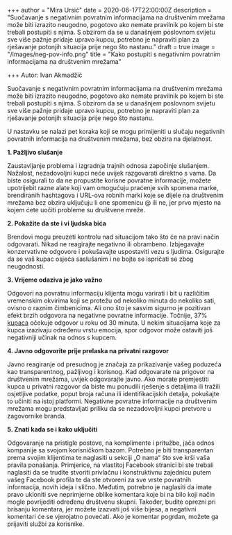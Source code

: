 +++
author = "Mira Ursić"
date = 2020-06-17T22:00:00Z
description = "Suočavanje s negativnim povratnim informacijama na društvenim mrežama može biti izrazito neugodno, pogotovo ako nemate pravilnik po kojem bi ste trebali postupiti s njima. S obzirom da se u današnjem poslovnom svijetu sve više pažnje pridaje upravo kupcu, potrebno je napraviti plan za rješavanje potonjih situacija prije nego što nastanu."
draft = true
image = "/images/neg-pov-info.png"
title = "Kako postupiti s negativnim povratnim informacijama na društvenim mrežama"

+++
Autor: Ivan Akmadžić

Suočavanje s negativnim povratnim informacijama na društvenim mrežama može biti izrazito neugodno, pogotovo ako nemate pravilnik po kojem bi ste trebali postupiti s njima. S obzirom da se u današnjem poslovnom svijetu sve više pažnje pridaje upravo kupcu, potrebno je napraviti plan za rješavanje potonjih situacija prije nego što nastanu.

U nastavku se nalazi pet koraka koji se mogu primijeniti u slučaju negativnih povratnih informacija na društvenim mrežama, bez obzira na djelatnost.

**1. Pažljivo slušanje**

Zaustavljanje problema i izgradnja trajnih odnosa započinje slušanjem. Nažalost, nezadovoljni kupci neće uvijek razgovarati direktno s vama. Da biste osigurali to da ne propustite korisne povratne informacije, možete upotrijebit razne alate koji vam omogućuju praćenje svih spomena marke, brendiranih hashtagova i URL-ova robnih marki koje se dijele na društvenim mrežama bez obzira uključuju li one spomenicu @ ili ne, jer prvo mjesto na kojem ćete uočiti probleme su društvene mreže.

**2. Pokažite da ste i vi ljudska bića**

Brendovi mogu preuzeti kontrolu nad situacijom tako što će na pravi način odgovarati. Nikad ne reagirajte negativno ili obrambeno. Izbjegavajte konzervativne odgovore i pokušavajte uspostaviti vezu s ljudima. Osigurajte da se vaš kupac osjeća saslušanim i ne bojte se ispričati se zbog neugodnosti.

**3. Vrijeme odaziva je jako važno**

Odgovori na povratnu informaciju klijenta mogu varirati i bit u različitim vremenskim okvirima koji se protežu od nekoliko minuta do nekoliko sati, ovisno o raznim čimbenicima. Ali ono što je sasvim sigurno je pozitivan efekt brzih odgovora na negativne povratne informacije. Točnije, 37% [kupaca](https://www.smartinsights.com/customer-relationship-management/customer-service-and-support/customers-expect-brand-responses-social-within-30-minutes/) očekuje odgovor u roku od 30 minuta. U nekim situacijama koje za kupca izazivaju određenu vrstu emocija, spor odgovor može ostaviti još negativniji učinak na odnos s kupcem.

**4. Javno odgovorite prije prelaska na privatni razgovor**

Javno reagiranje od presudnog je značaja za prikazivanje vašeg poduzeća kao transparentnog, pažljivog i korisnog. Kad odgovarate na prigovor na društvenim mrežama, uvijek odgovarajte javno. Ako morate premjestiti kupca u privatni razgovor da biste mu ponudili rješenje s detaljima ili tražili osjetljive podatke, poput broja računa ili identifikacijskih detalja, pokušajte to učiniti na istoj platformi. Negativne povratne informacije na društvenim mrežama mogu predstavljati priliku da se nezadovoljni kupci pretvore u zagovornike branda.

**5. Znati kada se i kako uključiti**

Odgovaranje na pristigle postove, na komplimente i pritužbe, jača odnos kompanije sa svojom korisničkom bazom. Potrebno je biti transparentan prema svojim klijentima te naglasiti u sekciji „O nama“ što sve krši vaša pravila ponašanja. Primjerice, na vlastitoj Facebook stranici bi ste trebali naglasiti da se trudite stvoriti privlačnu i konstruktivnu zajednicu putem vašeg Facebook profila te da ste otvoreni za sve vrste povratnih informacija, novih ideja i slično. Međutim, potrebno je naglasiti da imate pravo ukloniti sve neprimjerne oblike komentara koje bi na bilo koji način mogle povrijediti određenu društvenu skupni. Također, budite oprezni pri brisanju komentara, jer možete izazvati još više bijesa, a negativni komentari će se vjerojatno povećati. Ako je komentar pogrdan, možete ga prijaviti službi za korisnike.